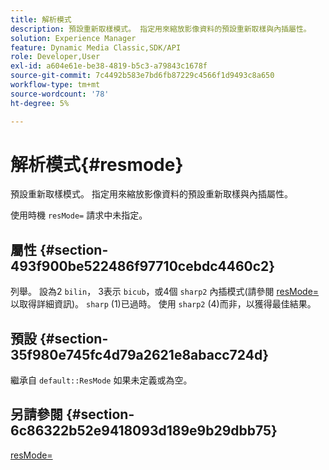 ```yaml
---
title: 解析模式
description: 預設重新取樣模式。 指定用來縮放影像資料的預設重新取樣與內插屬性。
solution: Experience Manager
feature: Dynamic Media Classic,SDK/API
role: Developer,User
exl-id: a604e61e-be38-4819-b5c3-a79843c1678f
source-git-commit: 7c4492b583e7bd6fb87229c4566f1d9493c8a650
workflow-type: tm+mt
source-wordcount: '78'
ht-degree: 5%

---
```


# 解析模式{#resmode}

預設重新取樣模式。 指定用來縮放影像資料的預設重新取樣與內插屬性。

使用時機 `resMode=` 請求中未指定。

## 屬性 {#section-493f900be522486f97710cebdc4460c2}

列舉。 設為2 `bilin`， 3表示 `bicub`，或4個 `sharp2` 內插模式(請參閱 [resMode=](/help/aem-is-ir-api/is-api/http-ref/image-serving-api-ref/c-http-protocol-reference/c-command-reference/r-is-http-resmode.md) 以取得詳細資訊)。 `sharp` (1)已過時。 使用 `sharp2` (4)而非，以獲得最佳結果。

## 預設 {#section-35f980e745fc4d79a2621e8abacc724d}

繼承自 `default::ResMode` 如果未定義或為空。

## 另請參閱 {#section-6c86322b52e9418093d189e9b29dbb75}

[resMode=](../../../../../is-api/image-catalog/image-serving-api-ref/c-image-catalog-reference/c-attributes-reference/r-is-cat-resmode.md#reference-609095ef568743a086f28d87c54dafa2)
